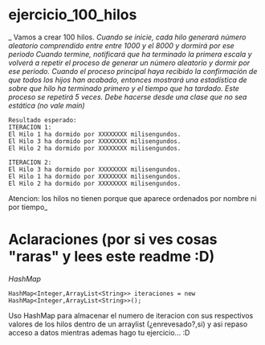 # ejercicio_100_hilos
_ Vamos a crear 100 hilos. 
_Cuando se inicie, cada hilo generará número aleatorio comprendido entre entre 1000 y el 8000 y dormirá por ese periodo_
_Cuando termine, notificará que ha terminado la primera escala y volverá a repetir el proceso de_
_generar un número aleatorio y dormir por ese periodo._
_Cuando el proceso principal haya recibido la confirmación de que todos los hijos han acabado, entonces mostrará_
_una estadística de sobre que hilo ha terminado primero y el tiempo que ha tardado._
_Este proceso se repetirá 5 veces._
_Debe hacerse desde una clase que no sea estática (no vale main)_

```
Resultado esperado:
ITERACION 1:
El Hilo 1 ha dormido por XXXXXXXX milisengundos.
El Hilo 3 ha dormido por XXXXXXXX milisengundos.
El Hilo 2 ha dormido por XXXXXXXX milisengundos.

ITERACION 2:
El Hilo 3 ha dormido por XXXXXXXX milisengundos.
El Hilo 1 ha dormido por XXXXXXXX milisengundos.
El Hilo 2 ha dormido por XXXXXXXX milisengundos.
```
Atencion: los hilos no tienen porque que aparece ordenados por nombre ni por tiempo_

# Aclaraciones (por si ves cosas "raras" y lees este readme :D)

_HashMap_
```
HashMap<Integer,ArrayList<String>> iteraciones = new HashMap<Integer,ArrayList<String>>();
```
Uso HashMap para almacenar el numero de iteracion con sus respectivos valores de los hilos dentro de un arraylist (¿enrevesado?,si) y asi repaso acceso a datos mientras ademas hago tu ejercicio... :D
